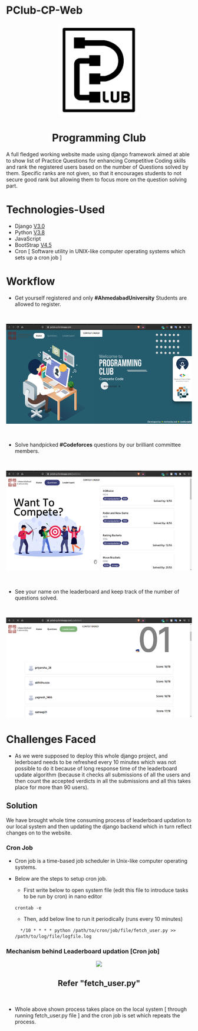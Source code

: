 # PClub-CP-Web

<p  align="center" >
<img src="https://github.com/mrchocha/PClub-CP-Web/blob/master/snapshots/Black_T.png" height="250">
  <h1 align="center" >Programming Club</h1>
</p>

A full fledged working website made using django framework aimed at able to show list of Practice Questions for enhancing Competitive Coding skills and rank the 
registered users based on the number of Questions solved by them. Specific ranks are not given, so that it encourages students to not secure good rank but allowing them to focus more on the question solving part.

# Technologies-Used
* Django [V3.0](https://www.djangoproject.com/download/)
* Python [V3.8](https://www.python.org/downloads/)
* JavaScript
* BootStrap [V4.5](https://getbootstrap.com/)
* Cron [ Software utility in UNIX-like computer operating systems which sets up a cron job ]

# Workflow
* Get yourself registered and only <b>#AhmedabadUniversity</b> Students are allowed to register.
<br>

<p  align="center" >
<img src="https://github.com/mrchocha/PClub-CP-Web/blob/master/snapshots/home.png" height="270">
</p>
<br>

* Solve handpicked <b>#Codeforces</b> questions by our brilliant committee members.
<br>

<p  align="center" >
<img src="https://github.com/mrchocha/PClub-CP-Web/blob/master/snapshots/questions.png" height="270">
</p>
<br>

* See your name on the leaderboard and keep track of the number of questions solved.
<br>

<p  align="center" >
<img src="https://github.com/mrchocha/PClub-CP-Web/blob/master/snapshots/leaderboard.png" height="270">
</p>


# Challenges Faced

* As we were supposed to deploy this whole django project, and lederboard needs to be refreshed every 10 minutes which was not possible to do it because of long response time of the leaderboard update algorithm (because it checks all submissions of all the users and then count the accepted verdicts in all the submissions and all this takes place for more than 90 users).

## Solution

We have brought whole time consuming process of leaderboard updation to our local system and then updating the django backend which in turn reflect changes on to the website.

### Cron Job

* Cron job is a time-based job scheduler in Unix-like computer operating systems.

* Below are the steps to setup cron job.
   * First write below to open system file (edit this file to introduce tasks to be run by cron) in nano editor
    ```
    crontab -e
    ```
   * Then, add below line to run it periodically (runs every 10 minutes)
   ```
     */10 * * * * python /path/to/cron/job/file/fetch_user.py >> /path/to/log/file/logfile.log
   ```
   
### Mechanism behind Leaderboard updation [Cron job]
<p  align="center" >
<img src="https://github.com/mrchocha/PClub-CP-Web/blob/master/snapshots/Mechanism_Cron_Job.png">
  <h2 align="center" >Refer "fetch_user.py"</h2>
</p>
<br>

* Whole above shown process takes place on the local system [ through running fetch_user.py file ] and the cron job is set which repeats the process.

